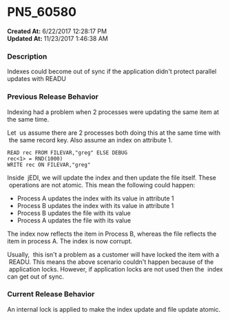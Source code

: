 # PN5_60580

**Created At:** 6/22/2017 12:28:17 PM  
**Updated At:** 11/23/2017 1:46:38 AM  


### Description

Indexes could become out of sync if the application didn't protect parallel updates with READU



### Previous Release Behavior

Indexing had a problem when 2 processes were updating the same item at the same time.

Let  us assume there are 2 processes both doing this at the same time with  the same record key. Also assume an index on attribute 1.

```
READ rec FROM FILEVAR,"greg" ELSE DEBUG
rec<1> = RND(1000)
WRITE rec ON FILEVAR,"greg"
```

Inside  jEDI, we will update the index and then update the file itself. These  operations are not atomic. This mean the following could happen:

- Process A updates the index with its value in attribute 1
- Process B updates the index with its value in attribute 1
- Process B updates the file with its value
- Process A updates the file with its value


The index now reflects the item in Process B, whereas the file reflects the item in process A. The index is now corrupt.

Usually,  this isn't a problem as a customer will have locked the item with a  READU. This means the above scenario couldn't happen because of the  application locks. However, if application locks are not used then the  index can get out of sync.



### Current Release Behavior

An internal lock is applied to make the index update and file update atomic.
